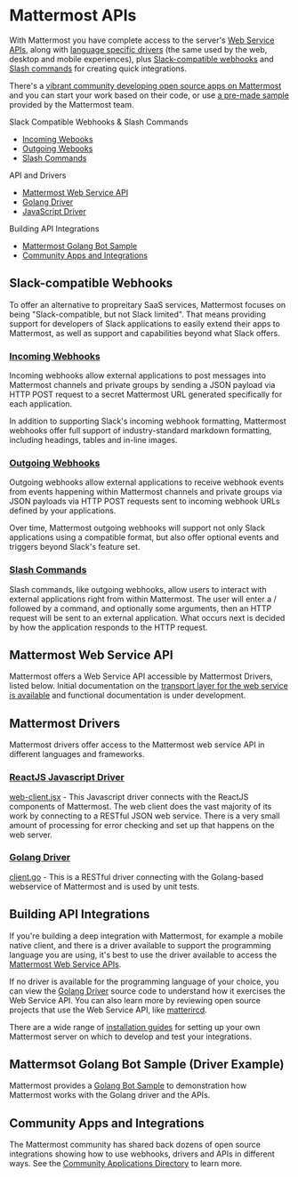 # Mattermost APIs

With Mattermost you have complete access to the server's [Web Service APIs](https://docs.mattermost.com/developer/api.html#mattermost-web-service-api), along with [language specific drivers](https://docs.mattermost.com/developer/api.html#mattermost-drivers) (the same used by the web, desktop and mobile experiences), plus [Slack-compatible webhooks](https://docs.mattermost.com/developer/api.html#incoming-webhooks) and [Slash commands](https://docs.mattermost.com/developer/api.html#slash-commands) for creating quick integrations. 

There's a [vibrant community developing open source apps on Mattermost](https://docs.mattermost.com/developer/api.html#community-apps-and-integrations) and you can start your work based on their code, or use [a pre-made sample](https://docs.mattermost.com/developer/api.html#matermost-golang-bot-sample) provided by the Mattermost team. 

Slack Compatible Webhooks & Slash Commands 
- [Incoming Webooks](https://docs.mattermost.com/developer/api.html#incoming-webhooks)
- [Outgoing Webooks](https://docs.mattermost.com/developer/api.html#outgoing-webhooks)
- [Slash Commands](https://docs.mattermost.com/developer/api.html#slash-commands)

API and Drivers 
- [Mattermost Web Service API](https://docs.mattermost.com/developer/api.html#mattermost-web-service-api)
- [Golang Driver](https://docs.mattermost.com/developer/api.html#golang-driver)
- [JavaScript Driver](https://docs.mattermost.com/developer/api.html#golang-driver)

Building API Integrations 
- [Mattermost Golang Bot Sample](https://docs.mattermost.com/developer/api.html#matermost-golang-bot-sample)
- [Community Apps and Integrations](https://docs.mattermost.com/developer/api.html#community-apps-and-integrations) 

## Slack-compatible Webhooks

To offer an alternative to propreitary SaaS services, Mattermost focuses on being "Slack-compatible, but not Slack limited". That means providing support for developers of Slack applications to easily extend their apps to Mattermost, as well as support and capabilities beyond what Slack offers. 

### [Incoming Webhooks](http://docs.mattermost.com/developer/webhooks-incoming.html)

Incoming webhooks allow external applications to post messages into Mattermost channels and private groups by sending a JSON payload via HTTP POST request to a secret Mattermost URL generated specifically for each application.

In addition to supporting Slack's incoming webhook formatting, Mattermost webhooks offer full support of industry-standard markdown formatting, including headings, tables and in-line images. 

### [Outgoing Webhooks](http://docs.mattermost.com/developer/webhooks-outgoing.html) 

Outgoing webhooks allow external applications to receive webhook events from events happening within Mattermost channels and private groups via JSON payloads via HTTP POST requests sent to incoming webhook URLs defined by your applications. 

Over time, Mattermost outgoing webhooks will support not only Slack applications using a compatible format, but also offer optional events and triggers beyond Slack's feature set. 

### [Slash Commands](http://docs.mattermost.com/developer/slash-commands.html) 

Slash commands, like outgoing webhooks, allow users to interact with external applications right from within Mattermost. The user will enter a / followed by a command, and optionally some arguments, then an HTTP request will be sent to an external application. What occurs next is decided by how the application responds to the HTTP request.

## Mattermost Web Service API

Mattermost offers a Web Service API accessible by Mattermost Drivers, listed below. Initial documentation on the [transport layer for the web service is available](http://docs.mattermost.com/developer/web-service.html) and functional documentation is under development. 

## Mattermost Drivers

Mattermost drivers offer access to the Mattermost web service API in different languages and frameworks.

### [ReactJS Javascript Driver](https://github.com/mattermost/platform/blob/master/webapp/client/client.jsx)

[web-client.jsx](https://github.com/mattermost/platform/blob/master/webapp/client/client.jsx) - This Javascript driver connects with the ReactJS components of Mattermost. The web client does the vast majority of its work by connecting to a RESTful JSON web service. There is a very small amount of processing for error checking and set up that happens on the web server.

### [Golang Driver](https://github.com/mattermost/platform/blob/master/model/client.go)

[client.go](https://github.com/mattermost/platform/blob/master/model/client.go) - This is a RESTful driver connecting with the Golang-based webservice of Mattermost and is used by unit tests. 

## Building API Integrations 

If you're building a deep integration with Mattermost, for example a mobile native client, and there is a driver available to support the programming language you are using, it's best to use the driver available to access the [Mattermost Web Service APIs](http://docs.mattermost.com/developer/web-service.html).

If no driver is available for the programming language of your choice, you can view the [Golang Driver](https://github.com/mattermost/platform/blob/master/model/client.go) source code to understand how it exercises the Web Service API. You can also learn more by reviewing open source projects that use the Web Service API, like [matterircd](https://github.com/42wim/matterircd).

There are a wide range of [installation guides](http://www.mattermost.org/installation/) for setting up your own Mattermost server on which to develop and test your integrations. 

## Mattermsot Golang Bot Sample (Driver Example) 

Mattermost provides a [Golang Bot Sample](https://github.com/mattermost/mattermost-bot-sample-golang) to demonstration how Mattermost works with the Golang driver and the APIs.

## Community Apps and Integrations 

The Mattermost community has shared back dozens of open source integrations showing how to use webhooks, drivers and APIs in different ways. See the [Community Applications Directory](https://www.mattermost.org/community-applications/) to learn more. 
